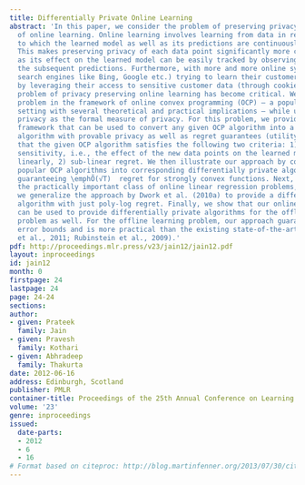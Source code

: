 ```yaml
---
title: Differentially Private Online Learning
abstract: 'In this paper, we consider the problem of preserving privacy in the context
  of online learning. Online learning involves learning from data in real-time, due
  to which the learned model as well as its predictions are continuously changing.
  This makes preserving privacy of each data point significantly more challenging
  as its effect on the learned model can be easily tracked by observing changes in
  the subsequent predictions. Furthermore, with more and more online systems (e.g.
  search engines like Bing, Google etc.) trying to learn their customers’ behavior
  by leveraging their access to sensitive customer data (through cookies etc.), the
  problem of privacy preserving online learning has become critical. We study the
  problem in the framework of online convex programming (OCP) – a popular online learning
  setting with several theoretical and practical implications – while using differential
  privacy as the formal measure of privacy. For this problem, we provide a generic
  framework that can be used to convert any given OCP algorithm into a private OCP
  algorithm with provable privacy as well as regret guarantees (utility), provided
  that the given OCP algorithm satisfies the following two criteria: 1) linearly decreasing
  sensitivity, i.e., the effect of the new data points on the learned model decreases
  linearly, 2) sub-linear regret. We then illustrate our approach by converting two
  popular OCP algorithms into corresponding differentially private algorithms while
  guaranteeing \emphÕ(√T)  regret for strongly convex functions. Next, we consider
  the practically important class of online linear regression problems, for which
  we generalize the approach by Dwork et al. (2010a) to provide a differentially private
  algorithm with just poly-log regret. Finally, we show that our online learning framework
  can be used to provide differentially private algorithms for the offline learning
  problem as well. For the offline learning problem, our approach guarantees \emphbetter
  error bounds and is more practical than the existing state-of-the-art methods (Chaudhuri
  et al., 2011; Rubinstein et al., 2009).'
pdf: http://proceedings.mlr.press/v23/jain12/jain12.pdf
layout: inproceedings
id: jain12
month: 0
firstpage: 24
lastpage: 24
page: 24-24
sections: 
author:
- given: Prateek
  family: Jain
- given: Pravesh
  family: Kothari
- given: Abhradeep
  family: Thakurta
date: 2012-06-16
address: Edinburgh, Scotland
publisher: PMLR
container-title: Proceedings of the 25th Annual Conference on Learning Theory
volume: '23'
genre: inproceedings
issued:
  date-parts:
  - 2012
  - 6
  - 16
# Format based on citeproc: http://blog.martinfenner.org/2013/07/30/citeproc-yaml-for-bibliographies/
---
```

